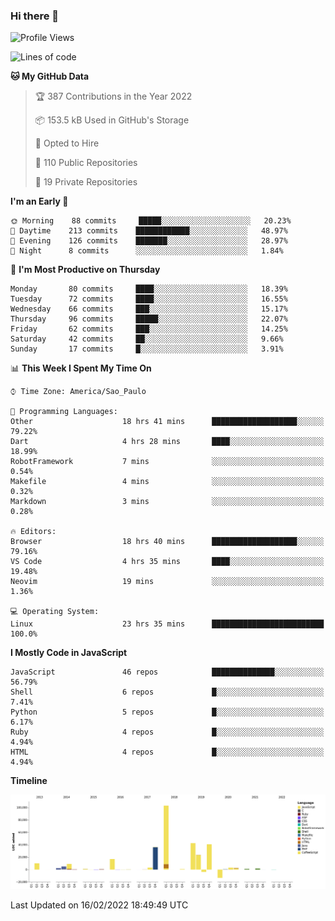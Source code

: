 ### Hi there 👋

<!--START_SECTION:waka-->
![Profile Views](http://img.shields.io/badge/Profile%20Views-8-blue)

![Lines of code](https://img.shields.io/badge/From%20Hello%20World%20I%27ve%20Written-292%20Thousand%20lines%20of%20code-blue)

**🐱 My GitHub Data** 

> 🏆 387 Contributions in the Year 2022
 > 
> 📦 153.5 kB Used in GitHub's Storage 
 > 
> 💼 Opted to Hire
 > 
> 📜 110 Public Repositories 
 > 
> 🔑 19 Private Repositories  
 > 
**I'm an Early 🐤** 

```text
🌞 Morning    88 commits     █████░░░░░░░░░░░░░░░░░░░░   20.23% 
🌆 Daytime    213 commits    ████████████░░░░░░░░░░░░░   48.97% 
🌃 Evening    126 commits    ███████░░░░░░░░░░░░░░░░░░   28.97% 
🌙 Night      8 commits      ░░░░░░░░░░░░░░░░░░░░░░░░░   1.84%

```
📅 **I'm Most Productive on Thursday** 

```text
Monday       80 commits     ████░░░░░░░░░░░░░░░░░░░░░   18.39% 
Tuesday      72 commits     ████░░░░░░░░░░░░░░░░░░░░░   16.55% 
Wednesday    66 commits     ███░░░░░░░░░░░░░░░░░░░░░░   15.17% 
Thursday     96 commits     █████░░░░░░░░░░░░░░░░░░░░   22.07% 
Friday       62 commits     ███░░░░░░░░░░░░░░░░░░░░░░   14.25% 
Saturday     42 commits     ██░░░░░░░░░░░░░░░░░░░░░░░   9.66% 
Sunday       17 commits     █░░░░░░░░░░░░░░░░░░░░░░░░   3.91%

```


📊 **This Week I Spent My Time On** 

```text
⌚︎ Time Zone: America/Sao_Paulo

💬 Programming Languages: 
Other                    18 hrs 41 mins      ███████████████████░░░░░░   79.22% 
Dart                     4 hrs 28 mins       ████░░░░░░░░░░░░░░░░░░░░░   18.99% 
RobotFramework           7 mins              ░░░░░░░░░░░░░░░░░░░░░░░░░   0.54% 
Makefile                 4 mins              ░░░░░░░░░░░░░░░░░░░░░░░░░   0.32% 
Markdown                 3 mins              ░░░░░░░░░░░░░░░░░░░░░░░░░   0.28%

🔥 Editors: 
Browser                  18 hrs 40 mins      ███████████████████░░░░░░   79.16% 
VS Code                  4 hrs 35 mins       ████░░░░░░░░░░░░░░░░░░░░░   19.48% 
Neovim                   19 mins             ░░░░░░░░░░░░░░░░░░░░░░░░░   1.36%

💻 Operating System: 
Linux                    23 hrs 35 mins      █████████████████████████   100.0%

```

**I Mostly Code in JavaScript** 

```text
JavaScript               46 repos            ██████████████░░░░░░░░░░░   56.79% 
Shell                    6 repos             █░░░░░░░░░░░░░░░░░░░░░░░░   7.41% 
Python                   5 repos             █░░░░░░░░░░░░░░░░░░░░░░░░   6.17% 
Ruby                     4 repos             █░░░░░░░░░░░░░░░░░░░░░░░░   4.94% 
HTML                     4 repos             █░░░░░░░░░░░░░░░░░░░░░░░░   4.94%

```


**Timeline**

![Chart not found](https://raw.githubusercontent.com/jampow/jampow/master/charts/bar_graph.png) 


 Last Updated on 16/02/2022 18:49:49 UTC
<!--END_SECTION:waka-->
